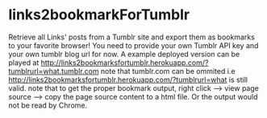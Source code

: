 # links2bookmarkForTumblr
Retrieve all Links' posts from a Tumblr site and export them as bookmarks  to your favorite browser! 
You need to provide your own Tumblr API key and your own tumblr blog url for now.
A example deployed version can be played at http://links2bookmarksfortumblr.herokuapp.com/?tumblrurl=what.tumblr.com
note that tumblr.com can be ommited i.e http://links2bookmarksfortumblr.herokuapp.com/?tumblrurl=what is still valid.
note that to get the proper bookmark output, right click --> view page source --> copy the page source content to a html file. Or the output would not be read by Chrome.
